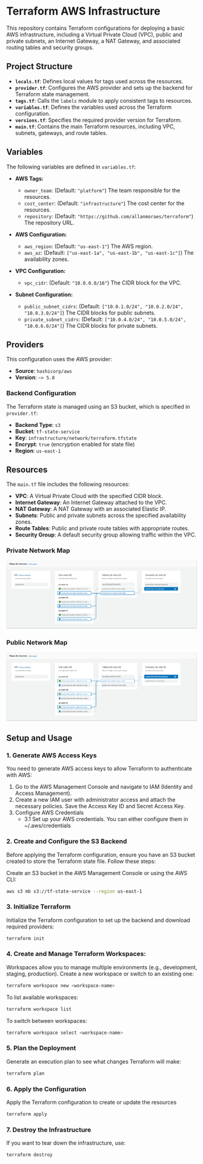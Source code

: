 # Terraform AWS Infrastructure

This repository contains Terraform configurations for deploying a basic AWS infrastructure, including a Virtual Private Cloud (VPC), public and private subnets, an Internet Gateway, a NAT Gateway, and associated routing tables and security groups.

## Project Structure

- **`locals.tf`**: Defines local values for tags used across the resources.
- **`provider.tf`**: Configures the AWS provider and sets up the backend for Terraform state management.
- **`tags.tf`**: Calls the `labels` module to apply consistent tags to resources.
- **`variables.tf`**: Defines the variables used across the Terraform configuration.
- **`versions.tf`**: Specifies the required provider version for Terraform.
- **`main.tf`**: Contains the main Terraform resources, including VPC, subnets, gateways, and route tables.

## Variables

The following variables are defined in `variables.tf`:

- **AWS Tags:**
  - `owner_team`: (Default: `"platform"`) The team responsible for the resources.
  - `cost_center`: (Default: `"infrastructure"`) The cost center for the resources.
  - `repository`: (Default: `"https://github.com/allanmoraes/terraform"`) The repository URL.

- **AWS Configuration:**
  - `aws_region`: (Default: `"us-east-1"`) The AWS region.
  - `aws_az`: (Default: `["us-east-1a", "us-east-1b", "us-east-1c"]`) The availability zones.

- **VPC Configuration:**
  - `vpc_cidr`: (Default: `"10.0.0.0/16"`) The CIDR block for the VPC.

- **Subnet Configuration:**
  - `public_subnet_cidrs`: (Default: `["10.0.1.0/24", "10.0.2.0/24", "10.0.3.0/24"]`) The CIDR blocks for public subnets.
  - `private_subnet_cidrs`: (Default: `["10.0.4.0/24", "10.0.5.0/24", "10.0.6.0/24"]`) The CIDR blocks for private subnets.

## Providers

This configuration uses the AWS provider:

- **Source**: `hashicorp/aws`
- **Version**: `~> 5.0`

### Backend Configuration

The Terraform state is managed using an S3 bucket, which is specified in `provider.tf`:

- **Backend Type**: `s3`
- **Bucket**: `tf-state-service`
- **Key**: `infrastructure/network/terraform.tfstate`
- **Encrypt**: `true` (encryption enabled for state file)
- **Region**: `us-east-1`

## Resources

The `main.tf` file includes the following resources:

- **VPC**: A Virtual Private Cloud with the specified CIDR block.
- **Internet Gateway**: An Internet Gateway attached to the VPC.
- **NAT Gateway**: A NAT Gateway with an associated Elastic IP.
- **Subnets**: Public and private subnets across the specified availability zones.
- **Route Tables**: Public and private route tables with appropriate routes.
- **Security Group**: A default security group allowing traffic within the VPC.

### Private Network Map
![private_resource_map](images/private_map.png)
### Public Network Map
![public_resource_map](images/public_map.png)

## Setup and Usage

### 1. Generate AWS Access Keys
You need to generate AWS access keys to allow Terraform to authenticate with AWS:

1. Go to the AWS Management Console and navigate to IAM (Identity and Access Management).
2. Create a new IAM user with administrator access and attach the necessary policies. Save the Access Key ID and Secret Access Key.
3. Configure AWS Credentials
    - 3.1 Set up your AWS credentials. You can either configure them in ~/.aws/credentials

### 2. Create and Configure the S3 Backend

Before applying the Terraform configuration, ensure you have an S3 bucket created to store the Terraform state file. Follow these steps:

Create an S3 bucket in the AWS Management Console or using the AWS CLI:

   ```bash
   aws s3 mb s3://tf-state-service --region us-east-1
   ```

### 3. Initialize Terraform
Initialize the Terraform configuration to set up the backend and download required providers:

   ```bash
   terraform init
   ```

### 4. Create and Manage Terraform Workspaces:
Workspaces allow you to manage multiple environments (e.g., development, staging, production). Create a new workspace or switch to an existing one:
```bash
terraform workspace new <workspace-name>
```

To list available workspaces:
```bash
terraform workspace list
```

To switch between workspaces:
```bash
terraform workspace select <workspace-name>
```

### 5. Plan the Deployment
Generate an execution plan to see what changes Terraform will make:
```bash
terraform plan
```

### 6. Apply the Configuration
Apply the Terraform configuration to create or update the resources
```bash
terraform apply
```

### 7.  Destroy the Infrastructure
If you want to tear down the infrastructure, use:
```bash
terraform destroy
```